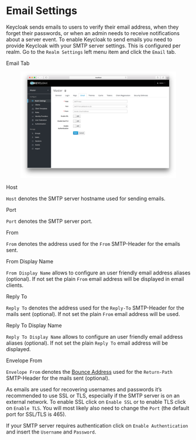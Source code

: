 # Email Settings

Keycloak sends emails to users to verify their email address, when they forget their passwords, or when an admin needs to receive notifications about a server event. To enable Keycloak to send emails you need to provide Keycloak with your SMTP server settings. This is configured per realm. Go to the `Realm Settings` left menu item and click the `Email` tab.

Email Tab

<figure><img src="../../.gitbook/assets/image (5).png" alt=""><figcaption></figcaption></figure>

Host

`Host` denotes the SMTP server hostname used for sending emails.

Port

`Port` denotes the SMTP server port.

From

`From` denotes the address used for the `From` SMTP-Header for the emails sent.

From Display Name

`From Display Name` allows to configure an user friendly email address aliases (optional). If not set the plain `From` email address will be displayed in email clients.

Reply To

`Reply To` denotes the address used for the `Reply-To` SMTP-Header for the mails sent (optional). If not set the plain `From` email address will be used.

Reply To Display Name

`Reply To Display Name` allows to configure an user friendly email address aliases (optional). If not set the plain `Reply To` email address will be displayed.

Envelope From

`Envelope From` denotes the [Bounce Address](https://en.wikipedia.org/wiki/Bounce\_address) used for the `Return-Path` SMTP-Header for the mails sent (optional).

As emails are used for recovering usernames and passwords it’s recommended to use SSL or TLS, especially if the SMTP server is on an external network. To enable SSL click on `Enable SSL` or to enable TLS click on `Enable TLS`. You will most likely also need to change the `Port` (the default port for SSL/TLS is 465).

If your SMTP server requires authentication click on `Enable Authentication` and insert the `Username` and `Password`.
